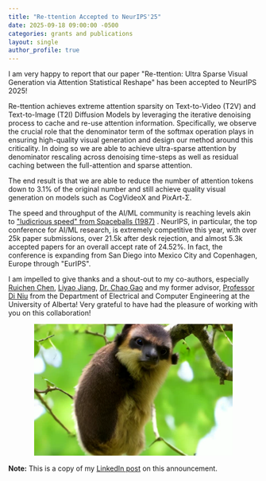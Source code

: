 ```yaml
---
title: "Re-ttention Accepted to NeurIPS'25"
date: 2025-09-18 09:00:00 -0500
categories: grants and publications
layout: single
author_profile: true
---
```


I am very happy to report that our paper "Re-ttention: Ultra Sparse Visual Generation via Attention Statistical Reshape" has been accepted to NeurIPS 2025!

Re-ttention achieves extreme attention sparsity on Text-to-Video (T2V) and Text-to-Image (T2I) Diffusion Models by leveraging the iterative denoising process to cache and re-use attention information. Specifically, we observe the crucial role that the denominator term of the softmax operation plays in ensuring high-quality visual generation and design our method around this criticality. In doing so we are able to achieve ultra-sparse attention by denominator rescaling across denoising time-steps as well as residual caching between the full-attention and sparse attention.

The end result is that we are able to reduce the number of attention tokens down to 3.1% of the original number and still achieve quality visual generation on models such as CogVideoX and PixArt-Σ.

The speed and throughput of the AI/ML community is reaching levels akin to ["ludicrious speed" from Spaceballs (1987)](https://www.youtube.com/watch?v=NAWL8ejf2nM) . NeurIPS, in particular, the top conference for AI/ML research, is extremely competitive this year, with over 25k paper submissions, over 21.5k after desk rejection, and almost 5.3k accepted papers for an overall accept rate of 24.52%. In fact, the conference is expanding from San Diego into Mexico City and Copenhagen, Europe through "EurIPS".

I am impelled to give thanks and a shout-out to my co-authors, especially [Ruichen Chen](https://scholar.google.com/citations?user=WHiR96wAAAAJ&hl=en&oi=ao), [Liyao Jiang](https://scholar.google.com/citations?user=OSpqcyoAAAAJ&hl=en), [Dr. Chao Gao](https://cgao3.github.io/) and my former advisor, [Professor Di Niu](https://sites.ualberta.ca/~dniu/Homepage/Home.html) from the Department of Electrical and Computer Engineering at the University of Alberta! Very grateful to have had the pleasure of working with you on this collaboration! 

<p align="center">
    <img src="/images/Rettention_sloth_thumbnail.png" width="400" alt="Rettention Sloth Thumbnail">
</p>

**Note:** This is a copy of my [LinkedIn post](https://www.linkedin.com/feed/update/urn:li:activity:7374569785222885376/) on this announcement. 